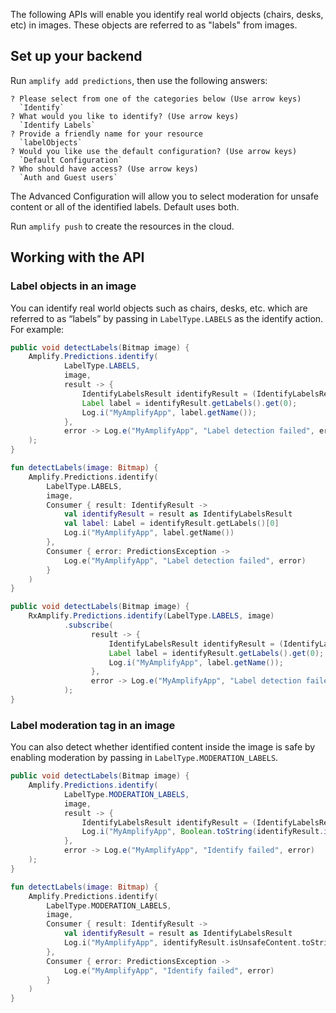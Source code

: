 The following APIs will enable you identify real world objects (chairs, desks, etc) in images.  These objects are referred to as "labels" from images.

## Set up your backend

Run `amplify add predictions`, then use the following answers:

```console
? Please select from one of the categories below (Use arrow keys)
  `Identify`
? What would you like to identify? (Use arrow keys)
  `Identify Labels`
? Provide a friendly name for your resource
  `labelObjects`
? Would you like use the default configuration? (Use arrow keys)
  `Default Configuration`
? Who should have access? (Use arrow keys)
  `Auth and Guest users`
```

The Advanced Configuration will allow you to select moderation for unsafe content or all of the identified labels. Default uses both.

Run `amplify push` to create the resources in the cloud.

## Working with the API

### Label objects in an image

You can identify real world objects such as chairs, desks, etc. which are referred to as “labels” by passing in `LabelType.LABELS` as the identify action. For example:

<amplify-block-switcher>
<amplify-block name="Java">

```java
public void detectLabels(Bitmap image) {
    Amplify.Predictions.identify(
            LabelType.LABELS,
            image,
            result -> {
                IdentifyLabelsResult identifyResult = (IdentifyLabelsResult) result;
                Label label = identifyResult.getLabels().get(0);
                Log.i("MyAmplifyApp", label.getName());
            },
            error -> Log.e("MyAmplifyApp", "Label detection failed", error)
    );
}
```

</amplify-block>
<amplify-block name="Kotlin">

```kotlin
fun detectLabels(image: Bitmap) {
    Amplify.Predictions.identify(
        LabelType.LABELS,
        image,
        Consumer { result: IdentifyResult ->
            val identifyResult = result as IdentifyLabelsResult
            val label: Label = identifyResult.getLabels()[0]
            Log.i("MyAmplifyApp", label.getName())
        },
        Consumer { error: PredictionsException ->
            Log.e("MyAmplifyApp", "Label detection failed", error)
        }
    )
}
```

</amplify-block>
<amplify-block name="RxJava">

```java
public void detectLabels(Bitmap image) {
    RxAmplify.Predictions.identify(LabelType.LABELS, image)
            .subscribe(
                  result -> {
                      IdentifyLabelsResult identifyResult = (IdentifyLabelsResult) result;
                      Label label = identifyResult.getLabels().get(0);
                      Log.i("MyAmplifyApp", label.getName());
                  },
                  error -> Log.e("MyAmplifyApp", "Label detection failed", error)
            );
}
```

</amplify-block>
</amplify-block-switcher>

### Label moderation tag in an image

You can also detect whether identified content inside the image is safe by enabling moderation by passing in `LabelType.MODERATION_LABELS`.

<amplify-block-switcher>
<amplify-block name="Java">

```java
public void detectLabels(Bitmap image) {
    Amplify.Predictions.identify(
            LabelType.MODERATION_LABELS,
            image,
            result -> {
                IdentifyLabelsResult identifyResult = (IdentifyLabelsResult) result;
                Log.i("MyAmplifyApp", Boolean.toString(identifyResult.isUnsafeContent()));
            },
            error -> Log.e("MyAmplifyApp", "Identify failed", error)
    );
}
```

</amplify-block>
<amplify-block name="Kotlin">

```kotlin
fun detectLabels(image: Bitmap) {
    Amplify.Predictions.identify(
        LabelType.MODERATION_LABELS,
        image,
        Consumer { result: IdentifyResult ->
            val identifyResult = result as IdentifyLabelsResult
            Log.i("MyAmplifyApp", identifyResult.isUnsafeContent.toString())
        },
        Consumer { error: PredictionsException ->
            Log.e("MyAmplifyApp", "Identify failed", error)
        }
    )
}
```

</amplify-block>
</amplify-block-switcher>
